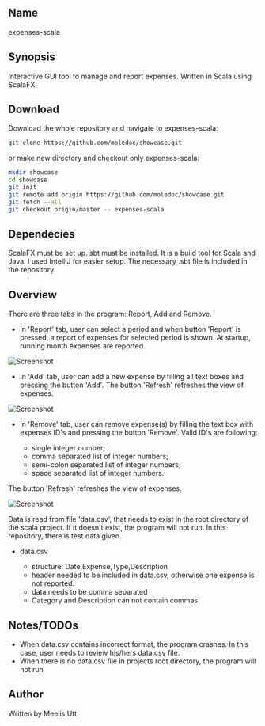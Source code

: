 ## Name 

expenses-scala

## Synopsis 

Interactive GUI tool to manage and report expenses. Written in Scala using ScalaFX.

## Download

Download the whole repository and navigate to expenses-scala:

```sh
git clone https://github.com/moledoc/showcase.git
```

or make new directory and checkout only expenses-scala:

```sh
mkdir showcase
cd showcase
git init
git remote add origin https://github.com/moledoc/showcase.git
git fetch --all
git checkout origin/master -- expenses-scala
```

## Dependecies

ScalaFX must be set up. 
sbt must be installed. It is a build tool for Scala and Java.
I used IntelliJ for easier setup. The necessary .sbt file is included in the repository.

## Overview

There are three tabs in the program: Report, Add and Remove.

* In 'Report' tab, user can select a period and when button 'Report' is pressed, a report of expenses for selected period is shown. At startup, running month expenses are reported.

![Screenshot](https://github.com/moledoc/showcase/blob/master/expenses-scala/README_images/report.png)

* In 'Add' tab, user can add a new expense by filling all text boxes and pressing the button 'Add'. The button 'Refresh' refreshes the view of expenses. 

![Screenshot](https://github.com/moledoc/showcase/blob/master/expenses-scala/README_images/add.png)

* In 'Remove' tab, user can remove expense(s) by filling the text box with expenses ID\'s and pressing the button 'Remove'. Valid ID\'s are following:

    * single integer number;
    * comma separated list of integer numbers;
    * semi-colon separated list of integer numbers;
    * space separated list of integer numbers.

The button 'Refresh' refreshes the view of expenses. 

![Screenshot](https://github.com/moledoc/showcase/blob/master/expenses-scala/README_images/remove.png)


Data is read from file 'data.csv', that needs to exist in the root directory of the scala project. If it doesn't exist, the program will not run.
In this repository, there is test data given.

* data.csv
	
	* structure: Date,Expense,Type,Description
	* header needed to be included in data.csv, otherwise one expense is not reported.
	* data needs to be comma separated
  * Category and Description can not contain commas
	

## Notes/TODOs

* When data.csv contains incorrect format, the program crashes. In this case, user needs to review his/hers data.csv file.
* When there is no data.csv file in projects root directory, the program will not run

## Author

Written by
Meelis Utt
